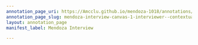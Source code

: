 ```yaml
---
annotation_page_uri: https://Amcclu.github.io/mendoza-1018/annotations/mendoza-interview-canvas-1-interviewer--contextualization--specific-question.json
annotation_page_slug: mendoza-interview-canvas-1-interviewer--contextualization--specific-question
layout: annotation_page
manifest_label: Mendoza Interview

---
```

